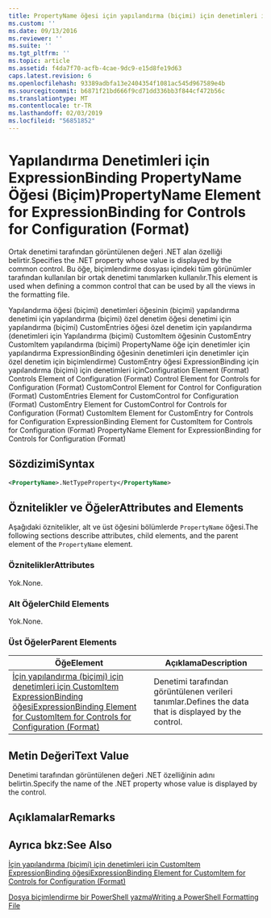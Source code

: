```yaml
---
title: PropertyName öğesi için yapılandırma (biçimi) için denetimleri için ExpressionBinding | Microsoft Docs
ms.custom: ''
ms.date: 09/13/2016
ms.reviewer: ''
ms.suite: ''
ms.tgt_pltfrm: ''
ms.topic: article
ms.assetid: f4da7f70-acfb-4cae-9dc9-e15d8fe19d63
caps.latest.revision: 6
ms.openlocfilehash: 93389adbfa13e2404354f1081ac545d967589e4b
ms.sourcegitcommit: b6871f21bd666f9cd71dd336bb3f844cf472b56c
ms.translationtype: MT
ms.contentlocale: tr-TR
ms.lasthandoff: 02/03/2019
ms.locfileid: "56851852"
---
```

# <a name="propertyname-element-for-expressionbinding-for-controls-for-configuration-format"></a><span data-ttu-id="d0d1b-102">Yapılandırma Denetimleri için ExpressionBinding PropertyName Öğesi (Biçim)</span><span class="sxs-lookup"><span data-stu-id="d0d1b-102">PropertyName Element for ExpressionBinding for Controls for Configuration (Format)</span></span>

<span data-ttu-id="d0d1b-103">Ortak denetimi tarafından görüntülenen değeri .NET alan özelliği belirtir.</span><span class="sxs-lookup"><span data-stu-id="d0d1b-103">Specifies the .NET property whose value is displayed by the common control.</span></span> <span data-ttu-id="d0d1b-104">Bu öğe, biçimlendirme dosyası içindeki tüm görünümler tarafından kullanılan bir ortak denetimi tanımlarken kullanılır.</span><span class="sxs-lookup"><span data-stu-id="d0d1b-104">This element is used when defining a common control that can be used by all the views in the formatting file.</span></span>

<span data-ttu-id="d0d1b-105">Yapılandırma öğesi (biçimi) denetimleri öğesinin (biçimi) yapılandırma denetimi için yapılandırma (biçimi) özel denetim öğesi denetimi için yapılandırma (biçimi) CustomEntries öğesi özel denetim için yapılandırma (denetimleri için Yapılandırma (biçimi) CustomItem öğesinin CustomEntry CustomItem yapılandırma (biçimi) PropertyName öğe için denetimler için yapılandırma ExpressionBinding öğesinin denetimleri için denetimler için özel denetim için biçimlendirme) CustomEntry öğesi ExpressionBinding için yapılandırma (biçimi) için denetimleri için</span><span class="sxs-lookup"><span data-stu-id="d0d1b-105">Configuration Element (Format) Controls Element of Configuration (Format) Control Element for Controls for Configuration (Format) CustomControl Element for Control for Configuration (Format) CustomEntries Element for CustomControl for Configuration (Format) CustomEntry Element for CustomControl for Controls for Configuration (Format) CustomItem Element for CustomEntry for Controls for Configuration ExpressionBinding Element for CustomItem for Controls for Configuration (Format) PropertyName Element for ExpressionBinding for Controls for Configuration (Format)</span></span>

## <a name="syntax"></a><span data-ttu-id="d0d1b-106">Sözdizimi</span><span class="sxs-lookup"><span data-stu-id="d0d1b-106">Syntax</span></span>

```xml
<PropertyName>.NetTypeProperty</PropertyName>
```

## <a name="attributes-and-elements"></a><span data-ttu-id="d0d1b-107">Öznitelikler ve Öğeler</span><span class="sxs-lookup"><span data-stu-id="d0d1b-107">Attributes and Elements</span></span>

<span data-ttu-id="d0d1b-108">Aşağıdaki öznitelikler, alt ve üst öğesini bölümlerde `PropertyName` öğesi.</span><span class="sxs-lookup"><span data-stu-id="d0d1b-108">The following sections describe attributes, child elements, and the parent element of the `PropertyName` element.</span></span>

### <a name="attributes"></a><span data-ttu-id="d0d1b-109">Öznitelikler</span><span class="sxs-lookup"><span data-stu-id="d0d1b-109">Attributes</span></span>

<span data-ttu-id="d0d1b-110">Yok.</span><span class="sxs-lookup"><span data-stu-id="d0d1b-110">None.</span></span>

### <a name="child-elements"></a><span data-ttu-id="d0d1b-111">Alt Öğeler</span><span class="sxs-lookup"><span data-stu-id="d0d1b-111">Child Elements</span></span>

<span data-ttu-id="d0d1b-112">Yok.</span><span class="sxs-lookup"><span data-stu-id="d0d1b-112">None.</span></span>

### <a name="parent-elements"></a><span data-ttu-id="d0d1b-113">Üst Öğeler</span><span class="sxs-lookup"><span data-stu-id="d0d1b-113">Parent Elements</span></span>

|<span data-ttu-id="d0d1b-114">Öğe</span><span class="sxs-lookup"><span data-stu-id="d0d1b-114">Element</span></span>|<span data-ttu-id="d0d1b-115">Açıklama</span><span class="sxs-lookup"><span data-stu-id="d0d1b-115">Description</span></span>|
|-------------|-----------------|
|[<span data-ttu-id="d0d1b-116">İçin yapılandırma (biçimi) için denetimleri için CustomItem ExpressionBinding öğesi</span><span class="sxs-lookup"><span data-stu-id="d0d1b-116">ExpressionBinding Element for CustomItem for Controls for Configuration (Format)</span></span>](./expressionbinding-element-for-customitem-for-controls-for-configuration-format.md)|<span data-ttu-id="d0d1b-117">Denetimi tarafından görüntülenen verileri tanımlar.</span><span class="sxs-lookup"><span data-stu-id="d0d1b-117">Defines the data that is displayed by the control.</span></span>|

## <a name="text-value"></a><span data-ttu-id="d0d1b-118">Metin Değeri</span><span class="sxs-lookup"><span data-stu-id="d0d1b-118">Text Value</span></span>

<span data-ttu-id="d0d1b-119">Denetimi tarafından görüntülenen değeri .NET özelliğinin adını belirtin.</span><span class="sxs-lookup"><span data-stu-id="d0d1b-119">Specify the name of the .NET property whose value is displayed by the control.</span></span>

## <a name="remarks"></a><span data-ttu-id="d0d1b-120">Açıklamalar</span><span class="sxs-lookup"><span data-stu-id="d0d1b-120">Remarks</span></span>

## <a name="see-also"></a><span data-ttu-id="d0d1b-121">Ayrıca bkz:</span><span class="sxs-lookup"><span data-stu-id="d0d1b-121">See Also</span></span>

[<span data-ttu-id="d0d1b-122">İçin yapılandırma (biçimi) için denetimleri için CustomItem ExpressionBinding öğesi</span><span class="sxs-lookup"><span data-stu-id="d0d1b-122">ExpressionBinding Element for CustomItem for Controls for Configuration (Format)</span></span>](./expressionbinding-element-for-customitem-for-controls-for-configuration-format.md)

[<span data-ttu-id="d0d1b-123">Dosya biçimlendirme bir PowerShell yazma</span><span class="sxs-lookup"><span data-stu-id="d0d1b-123">Writing a PowerShell Formatting File</span></span>](./writing-a-powershell-formatting-file.md)
